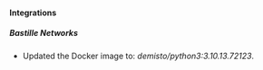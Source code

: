 #### Integrations
##### Bastille Networks
- Updated the Docker image to: *demisto/python3:3.10.13.72123*.
